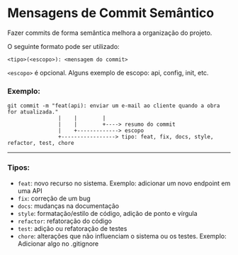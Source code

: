 # Mensagens de Commit Semântico
Fazer commits de forma semântica melhora a organização do projeto.

O seguinte formato pode ser utilizado:

```<tipo>(<escopo>): <mensagem do commit>```

```<escopo>``` é opcional. Alguns exemplo de escopo: api, config, init, etc.

### Exemplo:

~~~git
git commit -m "feat(api): enviar um e-mail ao cliente quando a obra for atualizada."
                |    |        |
                |    |        +----> resumo do commit
                |    +-------------> escopo
                +-----------------> tipo: feat, fix, docs, style, refactor, test, chore
~~~~

---

### Tipos:

- ```feat```: novo recurso no sistema. Exemplo: adicionar um novo endpoint em uma API
- ```fix```: correção de um bug
- ```docs```: mudanças na documentação
- ```style```: formatação/estilo de código, adição de ponto e vírgula
- ```refactor```: refatoração do código
- ```test```: adição ou refatoração de testes
- ```chore```: alterações que não influenciam o sistema ou os testes. Exemplo: Adicionar algo no .gitignore

